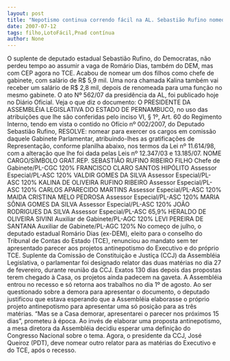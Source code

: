 ```yaml
---
layout: post
title: "Nepotismo continua correndo fácil na AL. Sebastião Rufino nomeou o próprio filho para chefe de gabinete"
date: 2007-07-12
tags: filho,LotoFácil,Pnad contínua
author: None
---
```

O suplente de deputado estadual Sebasti&atilde;o Rufino, do Democratas, n&atilde;o perdeu tempo ao assumir a vaga de Rom&aacute;rio Dias, tamb&eacute;m do DEM, mas com CEP agora no TCE.
Acabou de nomear um dos filhos como chefe de gabinete, com sal&aacute;rio de R$ 5,9 mil. Uma nora chamada Kalina tamb&eacute;m vai receber um sal&aacute;rio de R$ 2,8 mil, depois de renomeada para uma fun&ccedil;&atilde;o no mesmo gabinete.
O ato N&ordm; 562/07 da presid&ecirc;ncia da AL, foi publicado hoje no Di&aacute;rio Oficial. Veja o que diz o documento:
O PRESIDENTE DA ASSEMBL&Eacute;IA LEGISLATIVA DO ESTADO DE PERNAMBUCO, no uso das atribui&ccedil;&otilde;es que lhe s&atilde;o conferidas pelo inciso VI, &sect; 1&ordm;, Art. 60 do Regimento Interno, tendo em vista o contido no Of&iacute;cio n&ordm; 002/2007, do Deputado Sebasti&atilde;o Rufino,
RESOLVE: nomear para exercer os cargos em comiss&atilde;o daquele Gabinete Parlamentar, atribuindo-lhes as gratifica&ccedil;&otilde;es de Representa&ccedil;&atilde;o, conforme planilha abaixo, nos termos da Lei n&ordm; 11.614/98, com a altera&ccedil;&atilde;o que lhe foi dada pelas Leis n&ordm; 12.347/03 e 13.185/07.
NOME CARGO/S&Iacute;MBOLO GRAT.REP.
SEBASTI&Atilde;O RUFINO RIBEIRO FILHO Chefe de Gabinete/PL-CGC 120%
FRANCISCO CLARO SANTOS HIP&Oacute;LITO Assessor Especial/PL-ASC 120%
VALDIR GOMES DA SILVA Assessor Especial/PL-ASC 120%
KALINA DE OLIVEIRA RUFINO RIBEIRO Assessor Especial/PL-ASC 120%
CARLOS APARECIDO MARTINS Assessor Especial/PL-ASC 120%
MAIDA CRISTINA MELO PEDROSA Assessor Especial/PL-ASC 120%
MARIA S&Ocirc;NIA GOMES DA SILVA Assessor Especial/PL-ASC 120%
JO&Atilde;O RODRIGUES DA SILVA Assessor Especial/PL-ASC 65,9%
HERALDO DE OLIVEIRA SIVINI Auxiliar de Gabinete/PL-AGC 120%
LEVI PEREIRA DE SANTANA Auxiliar de Gabinete/PL-AGC 120%
No come&ccedil;o de julho, o deputado estadual Rom&aacute;rio Dias (ex-DEM), eleito para o conselho do Tribunal de Contas do Estado (TCE), renunciou ao mandato sem ter apresentado parecer aos projetos antinepotismo do Executivo e do pr&oacute;prio TCE. 
Suplente da Comiss&atilde;o de Constitui&ccedil;&atilde;o e Justi&ccedil;a (CCJ) da Assembl&eacute;ia Legislativa, o parlamentar foi designado relator das duas mat&eacute;rias no dia 27 de fevereiro, durante reuni&atilde;o da CCJ. Exatos 130 dias depois das propostas terem chegado &agrave; Casa, os projetos ainda padecem na gaveta. A Assembl&eacute;ia entrou no recesso e s&oacute; retorna aos trabalhos no dia 1&ordm; de agosto. 
Ao ser questionado sobre a demora para apresentar o documento, o deputado justificou que estava esperando que a Assembl&eacute;ia elaborasse o pr&oacute;prio projeto antinepotismo para apresentar uma s&oacute; posi&ccedil;&atilde;o para as tr&ecirc;s mat&eacute;rias. &ldquo;Mas se a Casa demorar, apresentarei o parecer nos pr&oacute;ximos 15 dias&rdquo;, prometeu &agrave; &eacute;poca. 
Ao inv&eacute;s de elaborar uma proposta antinepotismo, a mesa diretora da Assembl&eacute;ia decidiu esperar uma defini&ccedil;&atilde;o do Congresso Nacional sobre o tema. Agora, o presidente da CCJ, Jos&eacute; Queiroz (PDT), deve nomear outro relator para as mat&eacute;rias do Executivo e do TCE, ap&oacute;s o recesso.&nbsp;&nbsp;
&nbsp; 